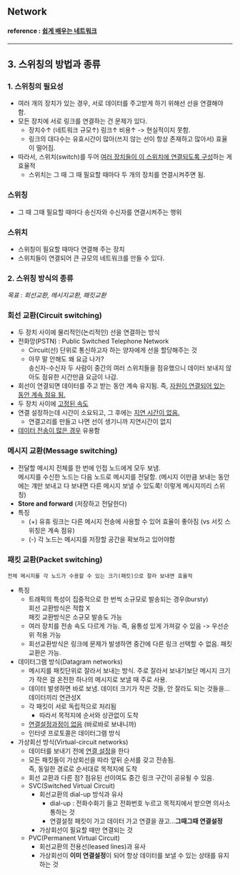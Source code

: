 ## **Network**

#### reference : [쉽게 배우는 네트워크](https://youtube.com/playlist?list=PLFpZ7zSiHhPxrib8i4XPRKxB6FR9_NlCo)

---

## **3. 스위칭의 방법과 종류**

### 1. 스위칭의 필요성

- 여러 개의 장치가 있는 경우, 서로 데이터를 주고받게 하기 위해선 선을 연결해야 함.
- 모든 장치에 서로 링크를 연결하는 건 문제가 있다.
  - 장치수↑ (네트워크 규모↑) 링크↑ 비용↑ -> 현실적이지 못함.
  - 링크의 대다수는 유효시간이 많아(쓰지 않는 선이 항상 존재하고 많아서) 효율이 떨어짐.
- 따라서, 스위치(switch)를 두어 <u>여러 장치들이 이 스위치에 연결되도록 구성</u>하는 게 효율적
  - 스위치는 그 때 그 때 필요할 때마다 두 개의 장치를 연결시켜주면 됨.

### 스위칭

- 그 때 그때 필요할 때마다 송신자와 수신자를 연결시켜주는 행위

### 스위치

- 스위칭이 필요할 때마다 연결해 주는 장치
- 스위치들이 연결되어 큰 규모의 네트워크를 만들 수 있다.

### 2. 스위칭 방식의 종류

_목표 : 회선교환, 메시지교환, 패킷교환_

### 회선 교환(Circuit switching)

- 두 장치 사이에 물리적인(논리적인) 선을 연결하는 방식
- 전화망(PSTN) : Public Switched Telephone Network
  - Circuit(선) 단위로 통신하고자 하는 양자에게 선을 할당해주는 것
  - 아무 말 안해도 왜 요금 나가?  
    송신자-수신자 두 사람이 중간의 여러 스위치들을 점유했으니 데이터 보내지 않아도 점유한 시간만큼 요금이 나감.
- 회선이 연결되면 데이터를 주고 받는 동안 계속 유지됨. 즉, <u>자원이 연결되어 있는 동안 계속 점유 됨.</u>
- 두 장치 사이에 <u>고정된 속도</u>
- 연결 설정하는데 시간이 소요되고, 그 후에는 <u>지연 시간이 없음.</u>
  - 연결고리를 만들고 나면 선이 생기니까 지연시간이 없지
- <u>데이터 전송이 많은 경우</u> 유용함

### 메시지 교환(Message switching)

- 전달할 메시지 전체를 한 번에 인접 노드에게 모두 보냄.  
  메시지를 수신한 노드는 다음 노드로 메시지를 전달함. (메시지 이만큼 보내는 동안에는 걔만 보내고 다 보내면 다른 메시지 보낼 수 있도록! 이렇게 메시지끼리 스위칭)
- **Store and forward** (저장하고 전달한다)
- 특징
  - (+) 유휴 링크는 다른 메시지 전송에 사용할 수 있어 효율이 좋아짐 (vs 서킷 스위칭은 계속 점유)
  - (-) 각 노드는 메시지를 저장할 공간을 확보하고 있어야함

### 패킷 교환(Packet switching)

    전체 메시지를 각 노드가 수용할 수 있는 크기(패킷)으로 잘라 보내면 효율적

- 특징
  - 트래픽의 특성이 집중적으로 한 번씩 소규모로 발송되는 경우(bursty)  
    회선 교환방식은 적합 X  
    패킷 교환방식은 소규모 발송도 가능
  - 여러 장치를 전송 속도 다르게 가능. 즉, 융통성 있게 가져갈 수 있음 -> 우선순위 적용 가능
  - 회선교환방식은 링크에 문제가 발생하면 중간에 다른 링크 선택할 수 없음. 패킷교환은 가능.
- 데이터그램 방식(Datagram networks)
  - 메시지를 패킷단위로 잘라서 보내는 방식. 주로 잘라서 보내기보단 메시지 크기가 작은 걸 온전한 하나의 메시지로 보낼 때 주로 사용.
  - 데이터 발생하면 바로 보냄. 데이터 크기가 작은 것들, 안 잘라도 되는 것들을... 데이터끼리 연관성X
  - 각 패킷이 서로 독립적으로 처리됨
    - 따라서 목적지에 순서와 상관없이 도착
  - <u>연결설정과정이 없음</u> (바로바로 보내니까)
  - 인터넷 프로토콜은 데이터그램 방식
- 가상회선 방식(Virtual-circuit networks)
  - 데이터를 보내기 전에 <u>연결 설정</u>을 한다
  - 모든 패킷들이 가상회선을 따라 앞뒤 순서를 갖고 전송됨.  
    즉, 동일한 경로로 순서대로 목적지에 도착
  - 회선 교환과 다른 점? 점유된 선이여도 중간 링크 구간이 공유될 수 있음.
  - SVC(Switched Virtual Circuit)
    - 회선교환의 dial-up 방식과 유사
      - dial-up : 전화수화기 들고 전화번호 누르고 목적지에서 받으면 의사소통하는 것
      - 연결설정 패킷이 가고 데이터 가고 연결을 끊고...**그때그때 연결설정**
    - 가상회선이 필요할 때만 연결되는 것
  - PVC(Permanent Virtual Circuit)
    - 회선교환의 전용선(leased lines)과 유사
    - 가상회선이 **이미 연결설정**이 되어 항상 데이터를 보낼 수 있는 상태를 유지하는 것
